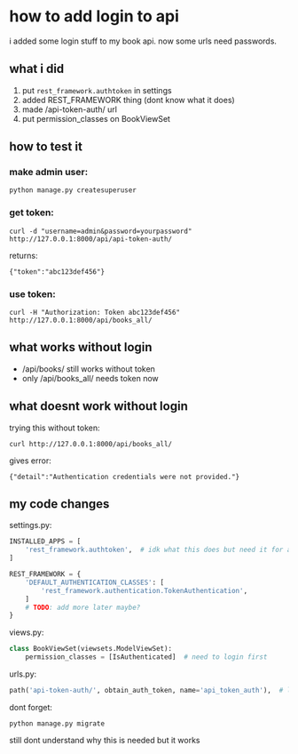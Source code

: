 # how to add login to api

i added some login stuff to my book api. now some urls need passwords.

## what i did

1. put `rest_framework.authtoken` in settings
2. added REST_FRAMEWORK thing (dont know what it does)
3. made /api-token-auth/ url
4. put permission_classes on BookViewSet

## how to test it

### make admin user:
```
python manage.py createsuperuser
```

### get token:
```
curl -d "username=admin&password=yourpassword" http://127.0.0.1:8000/api/api-token-auth/
```

returns:
```
{"token":"abc123def456"}
```

### use token:
```
curl -H "Authorization: Token abc123def456" http://127.0.0.1:8000/api/books_all/
```

## what works without login

- /api/books/ still works without token
- only /api/books_all/ needs token now

## what doesnt work without login

trying this without token:
```
curl http://127.0.0.1:8000/api/books_all/
```

gives error:
```
{"detail":"Authentication credentials were not provided."}
```

## my code changes

settings.py:
```python
INSTALLED_APPS = [
    'rest_framework.authtoken',  # idk what this does but need it for auth
]

REST_FRAMEWORK = {
    'DEFAULT_AUTHENTICATION_CLASSES': [
        'rest_framework.authentication.TokenAuthentication',
    ]
    # TODO: add more later maybe?
}
```

views.py:
```python
class BookViewSet(viewsets.ModelViewSet):
    permission_classes = [IsAuthenticated]  # need to login first
```

urls.py:
```python
path('api-token-auth/', obtain_auth_token, name='api_token_auth'),  # login thing
```

dont forget:
```
python manage.py migrate
```

still dont understand why this is needed but it works